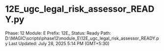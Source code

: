 # 12E_ugc_legal_risk_assessor_READY.py

Phase: 12
Module: E
Prefix: 12E_
Status: Ready
Path: D:\MAGIC\scripts\phase12\module_E\12E_ugc_legal_risk_assessor_READY.py
Last Updated: July 28, 2025 5:14 PM (GMT+5:30)